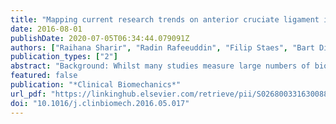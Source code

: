 ```yaml
---
title: "Mapping current research trends on anterior cruciate ligament injury risk against the existing evidence: In vivo biomechanical risk factors"
date: 2016-08-01
publishDate: 2020-07-05T06:34:44.079091Z
authors: ["Raihana Sharir", "Radin Rafeeuddin", "Filip Staes", "Bart Dingenen", "Keith George", "Jos Vanrenterghem", "Mark A. Robinson"]
publication_types: ["2"]
abstract: "Background: Whilst many studies measure large numbers of biomechanical parameters and associate these to anterior cruciate ligament injury risk, they cannot be considered as anterior cruciate ligament injury risk factors without evidence from prospective studies. A review was conducted to systematically assess the in vivo biomechanical literature to identify biomechanical risk factors for non-contact anterior cruciate ligament injury during dynamic sports tasks; and to critically evaluate the research trends from retrospective and associative studies investigating non-contact anterior cruciate ligament injury risk."
featured: false
publication: "*Clinical Biomechanics*"
url_pdf: "https://linkinghub.elsevier.com/retrieve/pii/S0268003316300882"
doi: "10.1016/j.clinbiomech.2016.05.017"
---
```


